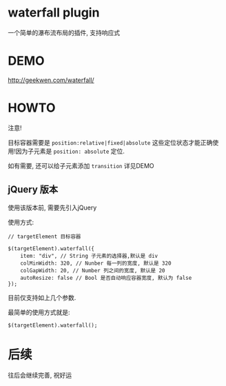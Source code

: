 # waterfall plugin

一个简单的瀑布流布局的插件, 支持响应式

# DEMO

http://geekwen.com/waterfall/

# HOWTO

注意!

目标容器需要是 ```position:relative|fixed|absolute``` 这些定位状态才能正确使用!因为子元素是 ```position: absolute``` 定位.
 
如有需要, 还可以给子元素添加 ```transition``` 详见DEMO

## jQuery 版本

使用该版本前, 需要先引入jQuery

使用方式:

```
// targetElement 目标容器

$(targetElement).waterfall({
    item: "div", // String 子元素的选择器,默认是 div
    colMinWidth: 320, // Nunber 每一列的宽度, 默认是 320
    colGapWidth: 20, // Number 列之间的宽度, 默认是 20
    autoResize: false // Bool 是否自动响应容器宽度, 默认为 false
});

```

目前仅支持如上几个参数.

最简单的使用方式就是:

```
$(targetElement).waterfall();
```

# 后续

往后会继续完善, 祝好运